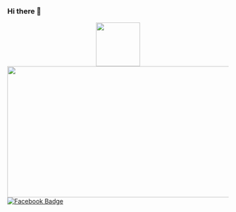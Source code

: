 ### Hi there 👋

<!--
**MaksBat/MaksBat** is a ✨ _special_ ✨ repository because its `README.md` (this file) appears on your GitHub profile.

Here are some ideas to get you started:

- 🔭 I’m currently working on ...
- 🌱 I’m currently learning ...
- 👯 I’m looking to collaborate on ...
- 🤔 I’m looking for help with ...
- 💬 Ask me about ...
- 📫 How to reach me: ...
- 😄 Pronouns: ...
- ⚡ Fun fact: ...
-->
<div id="header" align="center">
  <img src="https://media.giphy.com/media/btbUGSHh3f6eBjbDfh/giphy-downsized-large.gif" width="100"/>
</div>
<div align="center">
  <img src="https://media.giphy.com/media/qgQUggAC3Pfv687qPC/giphy.gif" width="600" height="300"/>
</div>
<div id="badges">
   <a href="https://www.facebook.com/maksym.b99">
  <img src="https://img.shields.io/badge/Facebook-blue?style=for-the-badge&logo=facebook&logoColor=white" alt="Facebook Badge"/>
       </a>
</div>
<img src="https://komarev.com/ghpvc/?username=MaksBat&style=flat-square&color=blue" alt=""/>
